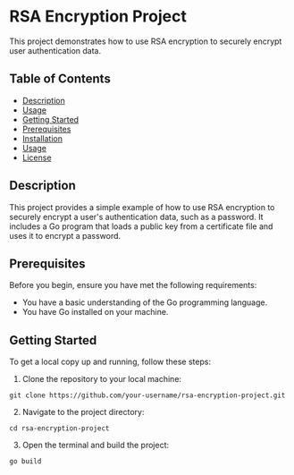 # RSA Encryption Project

This project demonstrates how to use RSA encryption to securely encrypt user authentication data.

## Table of Contents

- [Description](#description)
- [Usage](#usage)
- [Getting Started](#getting-started)
- [Prerequisites](#prerequisites)
- [Installation](#installation)
- [Usage](#usage)
- [License](#license)

## Description

This project provides a simple example of how to use RSA encryption to securely encrypt a user's authentication data, such as a password. It includes a Go program that loads a public key from a certificate file and uses it to encrypt a password.

## Prerequisites

Before you begin, ensure you have met the following requirements:
- You have a basic understanding of the Go programming language.
- You have Go installed on your machine.

## Getting Started

To get a local copy up and running, follow these steps:

1. Clone the repository to your local machine:

```shell
git clone https://github.com/your-username/rsa-encryption-project.git
```
2. Navigate to the project directory:

```shell
cd rsa-encryption-project
```

3. Open the terminal and build the project:

```shell
go build
```

